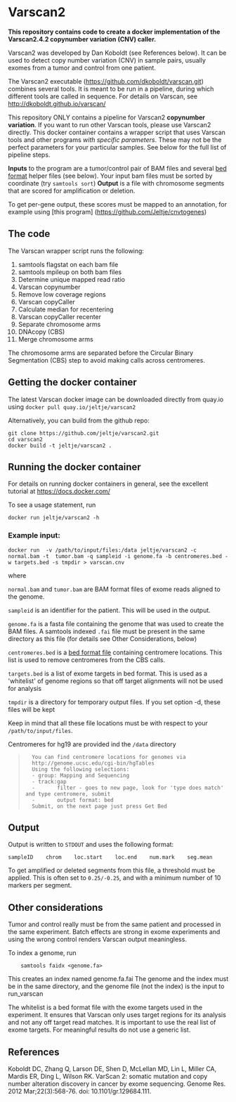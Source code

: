# Varscan2

**This repository contains code to create a docker implementation of the Varscan2.4.2 copynumber variation (CNV) caller.**

Varscan2 was developed by Dan Koboldt (see References below). It can be used to detect copy number variation (CNV) in sample pairs, usually exomes from a tumor and control from one patient.

The Varscan2 executable (https://github.com/dkoboldt/varscan.git) combines several tools. It is meant to be run in a pipeline, during which different tools are called in sequence. For details on Varscan, see http://dkoboldt.github.io/varscan/


This repository ONLY contains a pipeline for Varscan2 **copynumber variation**. If you want to run other Varscan tools, please use Varscan2 directly. This docker container contains a wrapper script that uses Varscan tools and other programs *with specific parameters*. These may not be the perfect parameters for your particular samples. See below for the full list of pipeline steps.

**Inputs** to the program are a tumor/control pair of BAM files and several [bed format](https://genome.ucsc.edu/FAQ/FAQformat#format1) helper files (see below). Your input bam files must be sorted by coordinate (try `samtools sort`)
**Output** is a file with chromosome segments that are scored for amplification or deletion.

To get per-gene output, these scores must be mapped to an annotation, for example using [this program] (https://github.com/Jeltje/cnvtogenes)

## The code

The Varscan wrapper script runs the following:

1. samtools flagstat on each bam file
2. samtools mpileup on both bam files
3. Determine unique mapped read ratio
4. Varscan copynumber
5. Remove low coverage regions
6. Varscan copyCaller
7. Calculate median for recentering
8. Varscan copyCaller recenter
9. Separate chromosome arms
10. DNAcopy (CBS)
11. Merge chromosome arms

The chromosome arms are separated before the Circular Binary Segmentation (CBS) step to avoid making calls across centromeres.

## Getting the docker container

The latest Varscan docker image can be downloaded directly from quay.io using
`docker pull quay.io/jeltje/varscan2`

Alternatively, you can build from the github repo:
```
git clone https://github.com/jeltje/varscan2.git
cd varscan2
docker build -t jeltje/varscan2 .
```

## Running the docker container

For details on running docker containers in general, see the excellent tutorial at https://docs.docker.com/

To see a usage statement, run

```
docker run jeltje/varscan2 -h
```

### Example input:

```
docker run  -v /path/to/input/files:/data jeltje/varscan2 -c normal.bam -t  tumor.bam -q sampleid -i genome.fa -b centromeres.bed -w targets.bed -s tmpdir > varscan.cnv

```

where

`normal.bam` and `tumor.bam`    are BAM format files of exome reads aligned to the genome. 

`sampleid` is an identifier for the patient. This will be used in the output.

`genome.fa` is a fasta file containing the genome that was used to create the BAM files. A samtools indexed `.fai` file must be present in the same directory as this file (for details see Other Considerations, below)

`centromeres.bed` is a [bed format file](https://genome.ucsc.edu/FAQ/FAQformat#format1) containing centromere locations. This list is used to remove centromeres from the CBS calls.

`targets.bed` is a list of exome targets in bed format. This is used as a 'whitelist' of genome regions so that off target alignments will not be used for analysis

`tmpdir` is a directory for temporary output files. If you set option -d, these files will be kept

Keep in mind that all these file locations must be with respect to your `/path/to/input/files`.

Centromeres for hg19 are provided ind the `/data` directory

>       You can find centromere locations for genomes via
>       http://genome.ucsc.edu/cgi-bin/hgTables
>       Using the following selections:
>       - group: Mapping and Sequencing
>       - track:gap
>       -       filter - goes to new page, look for 'type does match' and type centromere, submit
>       -       output format: bed
>       Submit, on the next page just press Get Bed


## Output

Output is written to `STDOUT` and uses the following format:
```
sampleID    chrom    loc.start    loc.end    num.mark    seg.mean

```

To get amplified or deleted segments from this file, a threshold must be applied. This is often set to `0.25/-0.25`,
and with a minimum number of 10 markers per segment.


## Other considerations

Tumor and control really must be from the same patient and processed in the same experiment. Batch effects are strong in exome experiments and using the wrong control renders Varscan output meaningless.

To index a genome, run
```
	samtools faidx <genome.fa>
```
This creates an index named genome.fa.fai
The genome and the index must be in the same directory, and the genome file (not the index) is the input to run_varscan

The whitelist is a bed format file with the exome targets used in the experiment. It ensures that Varscan only uses target regions for its analysis and not any off target read matches. It is important to use the real list of exome targets. For meaningful results do not use a generic list.


## References

Koboldt DC, Zhang Q, Larson DE, Shen D, McLellan MD, Lin L, Miller CA, Mardis ER, Ding L, Wilson RK. 
VarScan 2: somatic mutation and copy number alteration discovery in cancer by exome sequencing. 
Genome Res. 2012 Mar;22(3):568-76. doi: 10.1101/gr.129684.111.
